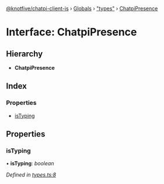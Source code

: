 [@knotfive/chatpi-client-js](../README.md) › [Globals](../globals.md) › ["types"](../modules/_types_.md) › [ChatpiPresence](_types_.chatpipresence.md)

# Interface: ChatpiPresence

## Hierarchy

* **ChatpiPresence**

## Index

### Properties

* [isTyping](_types_.chatpipresence.md#istyping)

## Properties

###  isTyping

• **isTyping**: *boolean*

*Defined in [types.ts:8](https://github.com/ArcQ/chatpi/blob/360e07f/clients/js/chatpi-client/src/types.ts#L8)*
